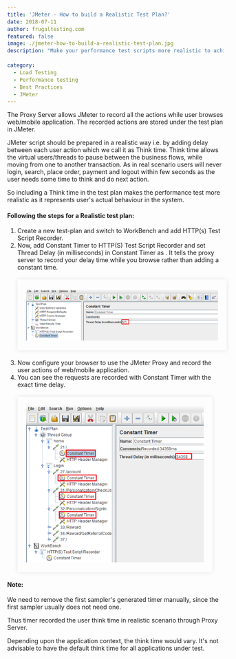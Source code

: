 ```yaml
---
title: 'JMeter - How to build a Realistic Test Plan?'
date: 2018-07-11
author: frugaltesting.com
featured: false
image: ./jmeter-how-to-build-a-realistic-test-plan.jpg
description: "Make your performance test scripts more realistic to achieve your performance goals. "

category:
  - Load Testing
  - Performance testing
  - Best Practices
  - JMeter
---
```




<div class="entry-content">
<p >
The Proxy Server allows JMeter to record all the actions while user browses web/mobile application.
The recorded actions are stored under the test plan in JMeter.
</p>
<p >
JMeter script should be prepared in a realistic way i.e. by adding delay between each user action which we call it as Think time. Think time allows the virtual users/threads to pause between the business flows, while moving from one to another transaction.
As in real scenario users will never login, search, place order, payment and logout within few seconds as the user needs some time to think and do next action.
</p>
<p >
So including a Think time in the test plan makes the performance test more realistic as it represents user's actual behaviour in the system.
</p>
<h4 class="blog-subtitle">Following the steps for a Realistic test plan:</h4>
<ol >
<li>Create a new test-plan and switch to WorkBench and add HTTP(s) Test Script Recorder.</li>
<li> Now, add Constant Timer to HTTP(S) Test Script Recorder and set Thread Delay (in milliseconds) in Constant Timer as . It tells the proxy server to record your delay time while you browse rather than adding a constant time.
<div style="width:93%; margin-top:20px; margin-bottom:20px;padding:20px; box-shadow:0 0 10px rgba(0,0,0,0.1)">
<img class="main-img img-responsive" src="./constant-timer-jmeter.png" alt="FrugalTesting constant timer jmeter">
</div>
</li>
<li>Now configure your browser to use the JMeter Proxy and record the user actions of web/mobile application.</li>
<li>You can see the requests are recorded with Constant Timer with the exact time delay.
<div style="width:86%; margin-top:20px; margin-bottom:20px;padding:20px; box-shadow:0 0 10px rgba(0,0,0,0.1);">
<img class="main-img img-responsive" src="./constant-timer-with-exact-time-jmeter.png" alt="FrugalTesting constant timer with exact time jmeter">
</div>
</li>
</ol>
<h4 class="blog-subtitle">Note:</h4>
<p >We need to remove the first sampler's generated timer manually, since the first sampler usually does not need one.</p>
<p >Thus timer recorded the user think time in realistic scenario through Proxy Server.</p>
<p >Depending upon the application context, the think time would vary. It's not advisable to have the default think time for all applications under test.</p>
</div>
